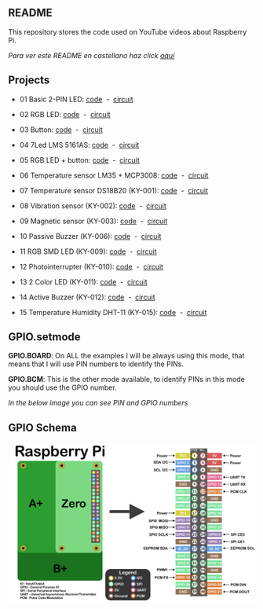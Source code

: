 ## README

This repository stores the code used on YouTube videos about Raspberry Pi.

_Para ver este README en castellano haz click [aquí](README_es.md)_

## Projects

* 01 Basic 2-PIN LED: [code](01_basic_led/01_basic_led.py)&nbsp;&nbsp;-&nbsp;&nbsp;[circuit](01_basic_led/circuit_basic_led.png)

* 02 RGB LED: [code](02_rgb_led/02_rgb_led.py)&nbsp;&nbsp;-&nbsp;&nbsp;[circuit](02_rgb_led/circuit_rgb_led.png)

* 03 Button: [code](03_button/03_button.py)&nbsp;&nbsp;-&nbsp;&nbsp;[circuit](03_button/circuit_button.png)

* 04 7Led LMS 5161AS: [code](04_7led_cathode/04_7led_cathode.py)&nbsp;&nbsp;-&nbsp;&nbsp;[circuit](04_7led_cathode/circuit_7led_cathode.png)

* 05 RGB LED + button: [code](05_rgb_led_button/05_rgb_led_button.py)&nbsp;&nbsp;-&nbsp;&nbsp;[circuit](05_rgb_led_button/circuit_rgb_btn.png)

* 06 Temperature sensor LM35 + MCP3008: [code](06_lm35_mcp3008/06_lm35_mcp3008.py)&nbsp;&nbsp;-&nbsp;&nbsp;[circuit](06_lm35_mcp3008/circuit_lm35_mcp3008.png)

* 07 Temperature sensor DS18B20 (KY-001): [code](07_ky001_temp/07_ky001_temp.py)&nbsp;&nbsp;-&nbsp;&nbsp;[circuit](07_ky001_temp/07_ky001_circuit.png)

* 08 Vibration sensor (KY-002): [code](08_ky002_vibration/08_ky002_vibration.py)&nbsp;&nbsp;-&nbsp;&nbsp;[circuit](08_ky002_vibration/08_ky002_circuit.png)

* 09 Magnetic sensor (KY-003): [code](09_ky003_magnetic/09_ky003_magnetic.py)&nbsp;&nbsp;-&nbsp;&nbsp;[circuit](09_ky003_magnetic/09_ky003_circuit.png)

* 10 Passive Buzzer (KY-006): [code](10_ky006_pbuzzer/10_ky006_pbuzzer.py)&nbsp;&nbsp;-&nbsp;&nbsp;[circuit](10_ky006_pbuzzer/10_ky006_circuit.png)

* 11 RGB SMD LED (KY-009): [code](11_ky009_rgb_smd_led/11_rgb_smd_led.py)&nbsp;&nbsp;-&nbsp;&nbsp;[circuit](11_ky009_rgb_smd_led/11_ky009_circuit.png)

* 12 Photointerrupter (KY-010): [code](12_ky010_photointerruptor/12_ky010_photointerruptor.py)&nbsp;&nbsp;-&nbsp;&nbsp;[circuit](12_ky010_photointerruptor/12_ky010_circuit.png)

* 13 2 Color LED (KY-011): [code](13_ky011_2Color_led/13_ky011_2Color_led.py)&nbsp;&nbsp;-&nbsp;&nbsp;[circuit](13_ky011_2Color_led/13_ky011_circuit.png)

* 14 Active Buzzer (KY-012): [code](14_ky012_abuzzer/14_ky012_abuzzer.py)&nbsp;&nbsp;-&nbsp;&nbsp;[circuit](14_ky012_abuzzer/14_ky012_circuit.png)

* 15 Temperature Humidity DHT-11 (KY-015): [code](15_ky015_temperature_humidity/15_ky015_temperature_humidity.py)&nbsp;&nbsp;-&nbsp;&nbsp;[circuit](15_ky015_temperature_humidity/15_ky015_circuit.png)

## GPIO.setmode

**GPIO.BOARD**: On ALL the examples I will be always using this mode, that means that I will use PIN numbers to identify the PINs.

**GPIO.BCM**: This is the other mode available, to identify PINs in this mode you should use the GPIO number.

_In the below image you can see PIN and GPIO numbers_

## GPIO Schema 

![GPIO Pins](RaspberryGPIO.png)
